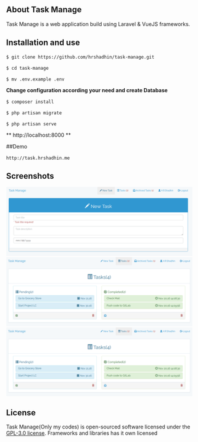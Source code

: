 ## About Task Manage

Task Manage is a web application build using Laravel & VueJS frameworks.

## Installation and use

```
$ git clone https://github.com/hrshadhin/task-manage.git
```
```
$ cd task-manage
```
```
$ mv .env.example .env
```
**Change configuration according your need and create Database**
```
$ composer install
```
```
$ php artisan migrate
```
```
$ php artisan serve
```
**  http://localhost:8000 **

##Demo
```
http://task.hrshadhin.me
```
## Screenshots
<img src="public/screenshots/1.png" alt="">
<img src="public/screenshots/2.png" alt="">
<img src="public/screenshots/2.png" alt="">

## License
Task Manage(Only my codes) is open-sourced software licensed under the [GPL-3.0 license](https://opensource.org/licenses/GPL-3.0).
Frameworks and libraries has it own licensed
